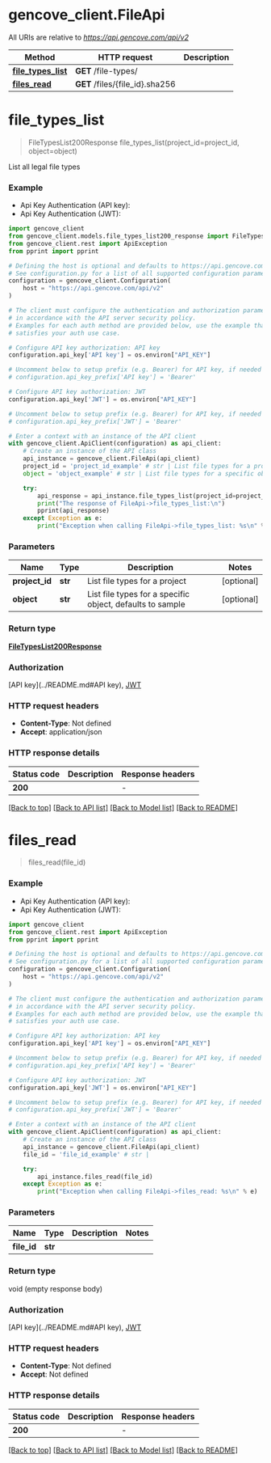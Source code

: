 # gencove_client.FileApi

All URIs are relative to *https://api.gencove.com/api/v2*

Method | HTTP request | Description
------------- | ------------- | -------------
[**file_types_list**](FileApi.md#file_types_list) | **GET** /file-types/ |
[**files_read**](FileApi.md#files_read) | **GET** /files/{file_id}.sha256 |


# **file_types_list**
> FileTypesList200Response file_types_list(project_id=project_id, object=object)



List all legal file types

### Example

* Api Key Authentication (API key):
* Api Key Authentication (JWT):

```python
import gencove_client
from gencove_client.models.file_types_list200_response import FileTypesList200Response
from gencove_client.rest import ApiException
from pprint import pprint

# Defining the host is optional and defaults to https://api.gencove.com/api/v2
# See configuration.py for a list of all supported configuration parameters.
configuration = gencove_client.Configuration(
    host = "https://api.gencove.com/api/v2"
)

# The client must configure the authentication and authorization parameters
# in accordance with the API server security policy.
# Examples for each auth method are provided below, use the example that
# satisfies your auth use case.

# Configure API key authorization: API key
configuration.api_key['API key'] = os.environ["API_KEY"]

# Uncomment below to setup prefix (e.g. Bearer) for API key, if needed
# configuration.api_key_prefix['API key'] = 'Bearer'

# Configure API key authorization: JWT
configuration.api_key['JWT'] = os.environ["API_KEY"]

# Uncomment below to setup prefix (e.g. Bearer) for API key, if needed
# configuration.api_key_prefix['JWT'] = 'Bearer'

# Enter a context with an instance of the API client
with gencove_client.ApiClient(configuration) as api_client:
    # Create an instance of the API class
    api_instance = gencove_client.FileApi(api_client)
    project_id = 'project_id_example' # str | List file types for a project (optional)
    object = 'object_example' # str | List file types for a specific object, defaults to sample (optional)

    try:
        api_response = api_instance.file_types_list(project_id=project_id, object=object)
        print("The response of FileApi->file_types_list:\n")
        pprint(api_response)
    except Exception as e:
        print("Exception when calling FileApi->file_types_list: %s\n" % e)
```



### Parameters


Name | Type | Description  | Notes
------------- | ------------- | ------------- | -------------
 **project_id** | **str**| List file types for a project | [optional]
 **object** | **str**| List file types for a specific object, defaults to sample | [optional]

### Return type

[**FileTypesList200Response**](FileTypesList200Response.md)

### Authorization

[API key](../README.md#API key), [JWT](../README.md#JWT)

### HTTP request headers

 - **Content-Type**: Not defined
 - **Accept**: application/json

### HTTP response details

| Status code | Description | Response headers |
|-------------|-------------|------------------|
**200** |  |  -  |

[[Back to top]](#) [[Back to API list]](../README.md#documentation-for-api-endpoints) [[Back to Model list]](../README.md#documentation-for-models) [[Back to README]](../README.md)

# **files_read**
> files_read(file_id)



### Example

* Api Key Authentication (API key):
* Api Key Authentication (JWT):

```python
import gencove_client
from gencove_client.rest import ApiException
from pprint import pprint

# Defining the host is optional and defaults to https://api.gencove.com/api/v2
# See configuration.py for a list of all supported configuration parameters.
configuration = gencove_client.Configuration(
    host = "https://api.gencove.com/api/v2"
)

# The client must configure the authentication and authorization parameters
# in accordance with the API server security policy.
# Examples for each auth method are provided below, use the example that
# satisfies your auth use case.

# Configure API key authorization: API key
configuration.api_key['API key'] = os.environ["API_KEY"]

# Uncomment below to setup prefix (e.g. Bearer) for API key, if needed
# configuration.api_key_prefix['API key'] = 'Bearer'

# Configure API key authorization: JWT
configuration.api_key['JWT'] = os.environ["API_KEY"]

# Uncomment below to setup prefix (e.g. Bearer) for API key, if needed
# configuration.api_key_prefix['JWT'] = 'Bearer'

# Enter a context with an instance of the API client
with gencove_client.ApiClient(configuration) as api_client:
    # Create an instance of the API class
    api_instance = gencove_client.FileApi(api_client)
    file_id = 'file_id_example' # str |

    try:
        api_instance.files_read(file_id)
    except Exception as e:
        print("Exception when calling FileApi->files_read: %s\n" % e)
```



### Parameters


Name | Type | Description  | Notes
------------- | ------------- | ------------- | -------------
 **file_id** | **str**|  |

### Return type

void (empty response body)

### Authorization

[API key](../README.md#API key), [JWT](../README.md#JWT)

### HTTP request headers

 - **Content-Type**: Not defined
 - **Accept**: Not defined

### HTTP response details

| Status code | Description | Response headers |
|-------------|-------------|------------------|
**200** |  |  -  |

[[Back to top]](#) [[Back to API list]](../README.md#documentation-for-api-endpoints) [[Back to Model list]](../README.md#documentation-for-models) [[Back to README]](../README.md)
